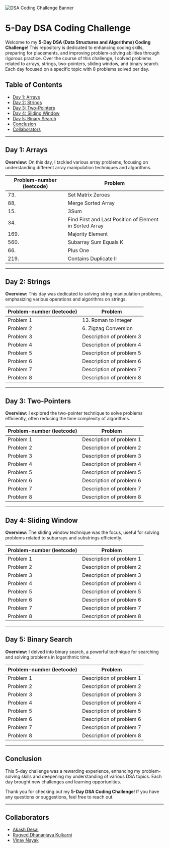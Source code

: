 ![DSA Coding Challenge Banner](https://t3.ftcdn.net/jpg/06/01/17/18/360_F_601171862_l7yZ0wujj8o2SowiKTUsfLEEx8KunYNd.jpg)

# 5-Day DSA Coding Challenge

Welcome to my **5-Day DSA (Data Structures and Algorithms) Coding Challenge**! This repository is dedicated to enhancing coding skills, preparing for placements, and improving problem-solving abilities through rigorous practice. Over the course of this challenge, I solved problems related to arrays, strings, two-pointers, sliding window, and binary search. Each day focused on a specific topic with 8 problems solved per day.

## Table of Contents

- [Day 1: Arrays](#day-1-arrays)
- [Day 2: Strings](#day-2-strings)
- [Day 3: Two-Pointers](#day-3-two-pointers)
- [Day 4: Sliding Window](#day-4-sliding-window)
- [Day 5: Binary Search](#day-5-binary-search)
- [Conclusion](#conclusion)
- [Collaborators](#collaborators)

---

## Day 1: Arrays

**Overview:** On this day, I tackled various array problems, focusing on understanding different array manipulation techniques and algorithms.

| Problem-number (leetcode) | Problem |
| ------- | ----------- |
| 73. |  Set Matrix Zeroes |
| 88, | Merge Sorted Array |
| 15. |  3Sum |
| 34. |  Find First and Last Position of Element in Sorted Array |
|  169. | Majority Element |
| 560. | Subarray Sum Equals K |
| 66. | Plus One |
| 219. |  Contains Duplicate II |

---

## Day 2: Strings

**Overview:** This day was dedicated to solving string manipulation problems, emphasizing various operations and algorithms on strings.

| Problem-number (leetcode) | Problem |
| ------- | ----------- |
| Problem 1 | 13. Roman to Integer |
| Problem 2 | 6. Zigzag Conversion|
| Problem 3 | Description of problem 3 |
| Problem 4 | Description of problem 4 |
| Problem 5 | Description of problem 5 |
| Problem 6 | Description of problem 6 |
| Problem 7 | Description of problem 7 |
| Problem 8 | Description of problem 8 |

---

## Day 3: Two-Pointers

**Overview:** I explored the two-pointer technique to solve problems efficiently, often reducing the time complexity of algorithms.

| Problem-number (leetcode) | Problem |
| ------- | ----------- |
| Problem 1 | Description of problem 1 |
| Problem 2 | Description of problem 2 |
| Problem 3 | Description of problem 3 |
| Problem 4 | Description of problem 4 |
| Problem 5 | Description of problem 5 |
| Problem 6 | Description of problem 6 |
| Problem 7 | Description of problem 7 |
| Problem 8 | Description of problem 8 |

---

## Day 4: Sliding Window

**Overview:** The sliding window technique was the focus, useful for solving problems related to subarrays and substrings efficiently.

| Problem-number (leetcode) | Problem |
| ------- | ----------- |
| Problem 1 | Description of problem 1 |
| Problem 2 | Description of problem 2 |
| Problem 3 | Description of problem 3 |
| Problem 4 | Description of problem 4 |
| Problem 5 | Description of problem 5 |
| Problem 6 | Description of problem 6 |
| Problem 7 | Description of problem 7 |
| Problem 8 | Description of problem 8 |

---

## Day 5: Binary Search

**Overview:** I delved into binary search, a powerful technique for searching and solving problems in logarithmic time.

| Problem-number (leetcode) | Problem |
| ------- | ----------- |
| Problem 1 | Description of problem 1 |
| Problem 2 | Description of problem 2 |
| Problem 3 | Description of problem 3 |
| Problem 4 | Description of problem 4 |
| Problem 5 | Description of problem 5 |
| Problem 6 | Description of problem 6 |
| Problem 7 | Description of problem 7 |
| Problem 8 | Description of problem 8 |

---

## Conclusion

This 5-day challenge was a rewarding experience, enhancing my problem-solving skills and deepening my understanding of various DSA topics. Each day brought new challenges and learning opportunities.

Thank you for checking out my **5-Day DSA Coding Challenge**! If you have any questions or suggestions, feel free to reach out.

---

## Collaborators

- [Akash Desai](https://github.com/Akash0o7)
- [Rugved Dhananjaya Kulkarni](https://github.com/rugved18)
- [Vinay Nayak](https://github.com/titaniumvinay)
